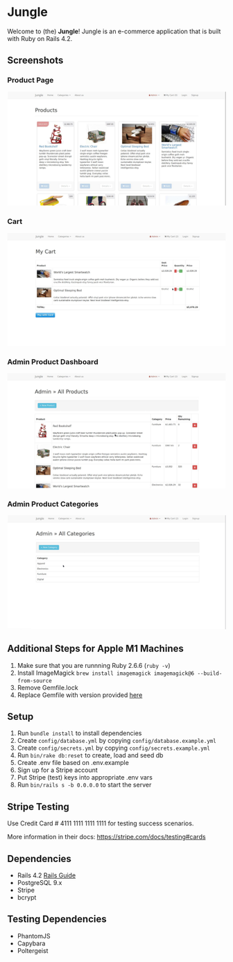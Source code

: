 # Jungle

Welcome to (the) **Jungle**!
Jungle is an e-commerce application that is built with Ruby on Rails 4.2.

## Screenshots
### Product Page
!["Product Page"](https://github.com/xPuffball/jungle-app/blob/main/docs/Product%20Page.JPG)
### Cart
!["Cart"](https://github.com/xPuffball/jungle-app/blob/main/docs/My%20Cart.JPG)
### Admin Product Dashboard
!["Admin Product Dashboard"](https://github.com/xPuffball/jungle-app/blob/main/docs/All%20Products.JPG)
### Admin Product Categories
!["Admin Product Categories"](https://github.com/xPuffball/jungle-app/blob/main/docs/Categories.JPG)

## Additional Steps for Apple M1 Machines

1. Make sure that you are runnning Ruby 2.6.6 (`ruby -v`)
1. Install ImageMagick `brew install imagemagick imagemagick@6 --build-from-source`
2. Remove Gemfile.lock
3. Replace Gemfile with version provided [here](https://gist.githubusercontent.com/FrancisBourgouin/831795ae12c4704687a0c2496d91a727/raw/ce8e2104f725f43e56650d404169c7b11c33a5c5/Gemfile)

## Setup

1. Run `bundle install` to install dependencies
2. Create `config/database.yml` by copying `config/database.example.yml`
3. Create `config/secrets.yml` by copying `config/secrets.example.yml`
4. Run `bin/rake db:reset` to create, load and seed db
5. Create .env file based on .env.example
6. Sign up for a Stripe account
7. Put Stripe (test) keys into appropriate .env vars
8. Run `bin/rails s -b 0.0.0.0` to start the server

## Stripe Testing

Use Credit Card # 4111 1111 1111 1111 for testing success scenarios.

More information in their docs: <https://stripe.com/docs/testing#cards>

## Dependencies

* Rails 4.2 [Rails Guide](http://guides.rubyonrails.org/v4.2/)
* PostgreSQL 9.x
* Stripe
* bcrypt

## Testing Dependencies
* PhantomJS
* Capybara
* Poltergeist
